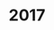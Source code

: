---
title: "2017"
collection: publications
permalink: /publication/2010-10-01-paper
excerpt: "<br/><img src='/images/2017-7.png' alt='www' width='250' height='150' style='float:left'>"
paperurl: ' '
citation: '刘佳, 王栋, 王伟明, 刘秀平. (2017). &quot;自适应尺度多KCF协同目标跟踪算法.&quot; <i>GDC2017</i>.'
---